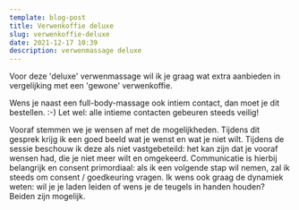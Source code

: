 ```yaml
---
template: blog-post
title: Verwenkoffie deluxe
slug: verwenkoffie-deluxe
date: 2021-12-17 10:39
description: verwenmassage deluxe
---
```

Voor deze 'deluxe' verwenmassage wil ik je graag wat extra aanbieden in vergelijking met een 'gewone' verwenkoffie.

Wens je naast een full-body-massage ook intiem contact, dan moet je dit bestellen. :-) Let wel: alle intieme contacten gebeuren steeds veilig!

Vooraf stemmen we je wensen af met de mogelijkheden. Tijdens dit gesprek krijg ik een goed beeld wat je wenst en wat je niet wilt. Tijdens de sessie beschouw ik deze als niet vastgebeteild: het kan zijn dat je vooraf wensen had, die je niet meer wilt en omgekeerd. Communicatie is hierbij belangrijk en consent primordiaal: als ik een volgende stap wil nemen, zal ik steeds om consent / goedkeuring vragen. Ik wens ook graag de dynamiek weten: wil je je laden leiden of wens je de teugels in handen houden? Beiden zijn mogelijk.